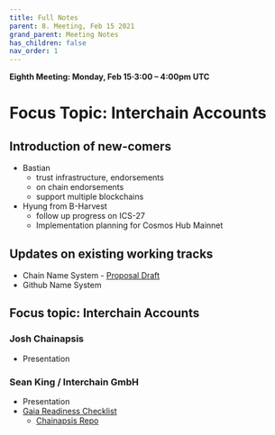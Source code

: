 ```yaml
---
title: Full Notes
parent: 8. Meeting, Feb 15 2021
grand_parent: Meeting Notes
has_children: false
nav_order: 1
---
```

**Eighth Meeting: Monday, Feb 15⋅3:00 – 4:00pm UTC**

# Focus Topic: Interchain Accounts

## Introduction of new-comers
* Bastian
	* trust infrastructure, endorsements
	* on chain endorsements
	* support multiple blockchains
* Hyung from B-Harvest
	* follow up progress on ICS-27
	* Implementation planning for Cosmos Hub Mainnet
## Updates on existing working tracks
* Chain Name System - [Proposal Draft](https://docs.google.com/document/d/1sSXKDacJpo8zmcBvbih-cyhft4LtBJv6DH3wkSZYf7o/edit#heading=h.p3w11bgo1zlh)
* Github Name System
## Focus topic: Interchain Accounts
### Josh Chainapsis
* Presentation
### Sean King / Interchain GmbH
* Presentation
* [Gaia Readiness Checklist](https://github.com/cosmos/gaia/wiki/Hub-Module-Readiness-Checklist:-Interchain-Accounts)
	* [Chainapsis Repo](https://github.com/chainapsis/cosmos-sdk-interchain-account)